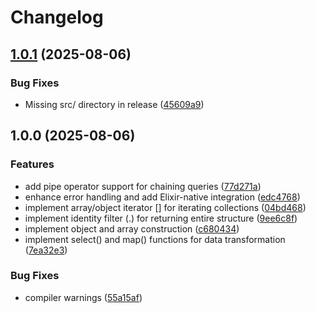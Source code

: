 # Changelog

## [1.0.1](https://github.com/doomspork/cobblestone/compare/v1.0.0...v1.0.1) (2025-08-06)


### Bug Fixes

* Missing src/ directory in release ([45609a9](https://github.com/doomspork/cobblestone/commit/45609a9c54a52ff5222b071a687c796566c02024))

## 1.0.0 (2025-08-06)


### Features

* add pipe operator support for chaining queries ([77d271a](https://github.com/doomspork/cobblestone/commit/77d271af1ca4a53305086c678f42d1b9681eaf4b))
* enhance error handling and add Elixir-native integration ([edc4768](https://github.com/doomspork/cobblestone/commit/edc476810af8de8bfccd902558cab5dac91f2bc1))
* implement array/object iterator [] for iterating collections ([04bd468](https://github.com/doomspork/cobblestone/commit/04bd46819b607a6e5d0934cb1959d5be955cc4a0))
* implement identity filter (.) for returning entire structure ([9ee6c8f](https://github.com/doomspork/cobblestone/commit/9ee6c8f94a15c53a8002b3280e0d6959f09d33ea))
* implement object and array construction ([c680434](https://github.com/doomspork/cobblestone/commit/c6804345105e78501d59af3af508151fdd7c28d8))
* implement select() and map() functions for data transformation ([7ea32e3](https://github.com/doomspork/cobblestone/commit/7ea32e314191c16fda24d90c0171461e2343ad93))


### Bug Fixes

* compiler warnings ([55a15af](https://github.com/doomspork/cobblestone/commit/55a15af5c8a0585d80bef33bef3b067ef221e409))
